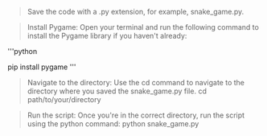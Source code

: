 > Save the code with a .py extension, for example, snake_game.py.

> Install Pygame: Open your terminal and run the following command to install the Pygame library if you haven't already:

'''python

pip install pygame
'''

> Navigate to the directory: Use the cd command to navigate to the directory where you saved the snake_game.py file.
> cd path/to/your/directory

> Run the script: Once you're in the correct directory, run the script using the python command:
> python snake_game.py
